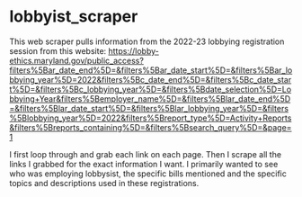 # lobbyist_scraper

This web scraper pulls information from the 2022-23 lobbying registration session from this website: 
https://lobby-ethics.maryland.gov/public_access?filters%5Bar_date_end%5D=&filters%5Bar_date_start%5D=&filters%5Bar_lobbying_year%5D=2022&filters%5Bc_date_end%5D=&filters%5Bc_date_start%5D=&filters%5Bc_lobbying_year%5D=&filters%5Bdate_selection%5D=Lobbying+Year&filters%5Bemployer_name%5D=&filters%5Blar_date_end%5D=&filters%5Blar_date_start%5D=&filters%5Blar_lobbying_year%5D=&filters%5Blobbying_year%5D=2022&filters%5Breport_type%5D=Activity+Reports&filters%5Breports_containing%5D=&filters%5Bsearch_query%5D=&page=1

I first loop through and grab each link on each page. Then I scrape all the links I grabbed for the exact information I want. I primarily wanted to see who was employing lobbysist, the specific bills mentioned and the specific topics and descriptions used in these registrations. 

